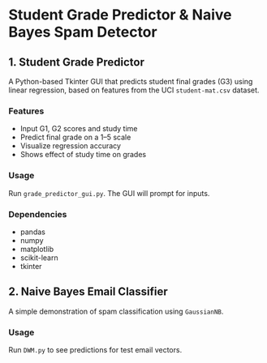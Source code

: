 # Student Grade Predictor & Naive Bayes Spam Detector

## 1. Student Grade Predictor

A Python-based Tkinter GUI that predicts student final grades (G3) using linear regression, based on features from the UCI `student-mat.csv` dataset.

### Features
- Input G1, G2 scores and study time
- Predict final grade on a 1–5 scale
- Visualize regression accuracy
- Shows effect of study time on grades

### Usage
Run `grade_predictor_gui.py`. The GUI will prompt for inputs.

### Dependencies
- pandas
- numpy
- matplotlib
- scikit-learn
- tkinter

## 2. Naive Bayes Email Classifier

A simple demonstration of spam classification using `GaussianNB`.

### Usage
Run `DWM.py` to see predictions for test email vectors.
